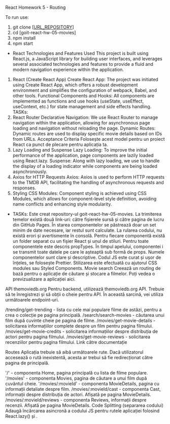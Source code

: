 React Homework 5 - Routing

To run use:

1. git clone
   [[URL_REPOSITORY](https://github.com/NituAlexandru/goit-react-hw-05-movies)]
2. cd [goit-react-hw-05-movies]
3. npm install
4. npm start

- React Technologies and Features Used This project is built using React.js, a
  JavaScript library for building user interfaces, and leverages several
  associated technologies and features to provide a fluid and modern navigation
  experience within the application.

1. React (Create React App) Create React App: The project was initiated using
   Create React App, which offers a robust development environment and
   simplifies the configuration of webpack, Babel, and other tools. Functional
   Components and Hooks: All components are implemented as functions and use
   hooks (useState, useEffect, useContext, etc.) for state management and side
   effects handling. TASKs:
2. React Router Declarative Navigation: We use React Router to manage navigation
   within the application, allowing for asynchronous page loading and navigation
   without reloading the page. Dynamic Routes: Dynamic routes are used to
   display specific movie details based on IDs from URLs. Acceptance Criteria
   Folosește acest model pentru un proiect React ca punct de plecare pentru
   aplicația ta.
3. Lazy Loading and Suspense Lazy Loading: To improve the initial performance of
   the application, page components are lazily loaded using React.lazy.
   Suspense: Along with lazy loading, we use <Suspense> to handle the display of
   a loading indicator while components are being loaded asynchronously.
4. Axios for HTTP Requests Axios: Axios is used to perform HTTP requests to the
   TMDB API, facilitating the handling of asynchronous requests and responses.
5. Styling CSS Modules: Component styling is achieved using CSS Modules, which
   allows for component-level style definition, avoiding name conflicts and
   enhancing style modularity.

- TASKs: Este creat repository-ul goit-react-hw-05-movies. La trimiterea temelor
  există două link-uri: către fișierele sursă și către pagina de lucru din
  GitHub Pages. În starea componentelor se păstrează doar un set minim de date
  necesare, iar restul sunt calculate. La rularea codului, nu există erori și
  avertismente în consolă. Pentru fiecare componentă există un folder separat cu
  un fișier React și unul de stiluri. Pentru toate componentele este descris
  propTypes. În timpul apelului, componentei i se transmit toate datele pe care
  le așteaptă sub formă de props. Numele componentelor sunt clare și
  descriptive. Codul JS este curat și ușor de înțeles, se folosește Prettier.
  Stilizarea este efectuată cu ajutorul CSS modules sau Styled Components. Movie
  search Creează un routing de bază pentru o aplicație de căutare și stocare a
  filmelor. Poți vedea o previzualizare a aplicației aici.

API themoviedb.org Pentru backend, utilizează themoviedb.org API. Trebuie să te
înregistrezi și să obții o cheie pentru API. În această sarcină, vei utiliza
următoarele endpoint-uri.

/trending/get-trending - lista cu cele mai populare filme de astăzi, pentru a
crea o colecție pe pagina principală. /search/search-movies - căutarea unui film
după cuvinte cheie pe pagina de filme. /movies/get-movie-details - solicitarea
informațiilor complete despre un film pentru pagina filmului.
/movies/get-movie-credits - solicitarea informațiilor despre distribuția de
actori pentru pagina filmului. /movies/get-movie-reviews - solicitarea
recenziilor pentru pagina filmului. Link către documentație

Routes Aplicația trebuie să aibă următoarele rute. Dacă utilizatorul accesează o
rută inexistentă, acesta ar trebui să fie redirecționat către pagina de
principală.

'/' - componenta Home, pagina principală cu lista de filme populare. '/movies' -
componenta Movies, pagina de căutare a unui film după cuvântul cheie.
'/movies/:movieId' - componenta MovieDetails, pagina cu informații detaliate
despre film. /movies/:movieId/cast - componenta Cast, informații despre
distribuția de actori. Afișată pe pagina MovieDetails.
/movies/:movieId/reviews - componenta Reviews, informații despre recenzii.
Afișată pe pagina MovieDetails. Code Splitting (separarea codului) Adaugă
încărcarea asincronă a codului JS pentru rutele aplicației folosind React.lazy()
și <Suspense>.
